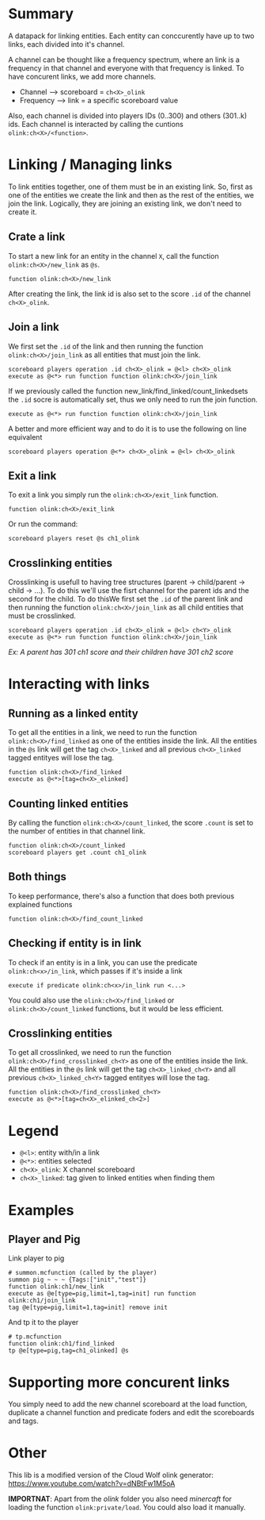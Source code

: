 # Summary
A datapack for linking entities. Each entity can conccurently have up to two links, each divided into it's channel. 

A channel can be thought like a frequency spectrum, where an link is a frequency in that channel and everyone with that frequency is linked. To have concurent links, we add more channels.
  - Channel   -->   scoreboard = `ch<X>_olink`
  - Frequency -->   link = a specific scoreboard value

Also, each channel is divided into players IDs (0..300) and others (301..k) ids. Each channel is interacted by calling the cuntions `olink:ch<X>/<function>`.

# Linking / Managing links

To link entities together, one of them must be in an existing link. So, first as one of the entities we create the link and then as the rest of the entities, we join the link. Logically, they are joining an existing link, we don't need to create it.

## Crate a link

To start a new link for an entity in the channel `X`, call the function `olink:ch<X>/new_link` as `@s`.
    
    function olink:ch<X>/new_link

After creating the link, the link id is also set to the score `.id` of the channel `ch<X>_olink`. 

## Join a link

We first set the `.id` of the link and then running the function `olink:ch<X>/join_link` as all entities that must join the link. 

    scoreboard players operation .id ch<X>_olink = @<l> ch<X>_olink
    execute as @<*> run function function olink:ch<X>/join_link

If we previously called the function new_link/find_linked/count_linkedsets the `.id` socre is automatically set, thus we only need to run the join function.

    execute as @<*> run function function olink:ch<X>/join_link

A better and more efficient way and to do it is to use the following on line equivalent

    scoreboard players operation @<*> ch<X>_olink = @<l> ch<X>_olink

## Exit a link

To exit a link you simply run the `olink:ch<X>/exit_link` function.

    function olink:ch<X>/exit_link

Or run the command:

    scoreboard players reset @s ch1_olink

## Crosslinking entities

Crosslinking is usefull to having tree structures (parent -> child/parent -> child -> ...). To do this we'll use the fisrt channel for the parent ids and the second for the child. To do thisWe first set the `.id` of the parent link and then running the function `olink:ch<X>/join_link` as all child entities that must be crosslinked. 

    scoreboard players operation .id ch<X>_olink = @<l> ch<Y>_olink
    execute as @<*> run function function olink:ch<X>/join_link

*Ex: A parent has 301 ch1 score and their children have 301 ch2 score*

# Interacting with links

## Running as a linked entity

To get all the entities in a link, we need to run the function `olink:ch<X>/find_linked` as one of the entities inside the link. All the entities in the `@s` link will get the tag `ch<X>_linked` and all previous `ch<X>_linked` tagged entityes will lose the tag.
    
    function olink:ch<X>/find_linked
    execute as @<*>[tag=ch<X>_elinked]

## Counting linked entities

By calling the function `olink:ch<X>/count_linked`, the score `.count` is set to the number of entities in that channel link.

    function olink:ch<X>/count_linked
    scoreboard players get .count ch1_olink


## Both things

To keep performance, there's also a function that does both previous explained functions

    function olink:ch<X>/find_count_linked

## Checking if entity is in link

To check if an entity is in a link, you can use the predicate `olink:ch<x>/in_link`, which passes if it's inside a link

    execute if predicate olink:ch<x>/in_link run <...>

You could also use the `olink:ch<X>/find_linked` or `olink:ch<X>/count_linked` functions, but it would be less efficient.

## Crosslinking entities

To get all crosslinked, we need to run the function `olink:ch<X>/find_crosslinked_ch<Y>` as one of the entities inside the link. All the entities in the `@s` link will get the tag `ch<X>_linked_ch<Y>` and all previous `ch<X>_linked_ch<Y>` tagged entityes will lose the tag.
    
    function olink:ch<X>/find_crosslinked_ch<Y>
    execute as @<*>[tag=ch<X>_elinked_ch<2>]


# Legend
  - `@<l>`: entity with/in a link
  - `@<*>`: entities selected
  - `ch<X>_olink`: X channel scoreboard
  - `ch<X>_linked`: tag given to linked entities when finding them

# Examples

## Player and Pig
Link player to pig

    # summon.mcfunction (called by the player)
    summon pig ~ ~ ~ {Tags:["init","test"]}
    function olink:ch1/new_link
    execute as @e[type=pig,limit=1,tag=init] run function olink:ch1/join_link
    tag @e[type=pig,limit=1,tag=init] remove init

And tp it to the player

    # tp.mcfunction
    function olink:ch1/find_linked
    tp @e[type=pig,tag=ch1_olinked] @s

# Supporting more concurent links

You simply need to add the new channel scoreboard at the load function, duplicate a channel function and predicate foders and edit the scoreboards and tags.

# Other
This lib is a modified version of the Cloud Wolf olink generator: https://www.youtube.com/watch?v=dNBtFw1M5oA

**IMPORTNAT**: Apart from the *olink* folder you also need *minercaft* for loading the function `olink:private/load`. You could also load it manually.